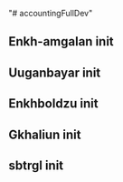 "# accountingFullDev"

## Enkh-amgalan init
## Uuganbayar init
## Enkhboldzu init
## Gkhaliun init
## sbtrgl init
